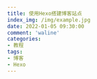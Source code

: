 ```yaml
---
title: 使用Hexo搭建博客站点
index_img: /img/example.jpg
date: 2022-01-05 09:30:00
comment: 'waline'
categories:
- 教程
tags:
- 博客
- Hexo
---
```

